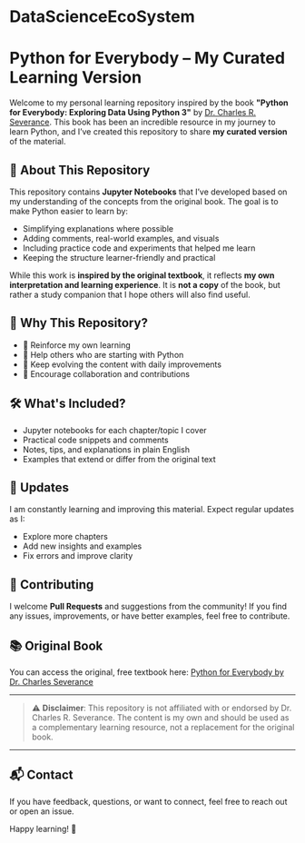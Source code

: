 # DataScienceEcoSystem

# Python for Everybody – My Curated Learning Version

Welcome to my personal learning repository inspired by the book **"Python for Everybody: Exploring Data Using Python 3"** by [Dr. Charles R. Severance](https://www.py4e.com/). This book has been an incredible resource in my journey to learn Python, and I’ve created this repository to share **my curated version** of the material.

## 📘 About This Repository

This repository contains **Jupyter Notebooks** that I’ve developed based on my understanding of the concepts from the original book. The goal is to make Python easier to learn by:
- Simplifying explanations where possible
- Adding comments, real-world examples, and visuals
- Including practice code and experiments that helped me learn
- Keeping the structure learner-friendly and practical

While this work is **inspired by the original textbook**, it reflects **my own interpretation and learning experience**. It is **not a copy** of the book, but rather a study companion that I hope others will also find useful.

## 🚀 Why This Repository?

- 🧠 Reinforce my own learning
- 🌱 Help others who are starting with Python
- 🔄 Keep evolving the content with daily improvements
- 🤝 Encourage collaboration and contributions

## 🛠️ What's Included?

- Jupyter notebooks for each chapter/topic I cover
- Practical code snippets and comments
- Notes, tips, and explanations in plain English
- Examples that extend or differ from the original text

## 📅 Updates

I am constantly learning and improving this material. Expect regular updates as I:
- Explore more chapters
- Add new insights and examples
- Fix errors and improve clarity

## 🤝 Contributing

I welcome **Pull Requests** and suggestions from the community! If you find any issues, improvements, or have better examples, feel free to contribute.

## 📚 Original Book

You can access the original, free textbook here: [Python for Everybody by Dr. Charles Severance](https://www.py4e.com/book)

---

> ⚠️ **Disclaimer**: This repository is not affiliated with or endorsed by Dr. Charles R. Severance. The content is my own and should be used as a complementary learning resource, not a replacement for the original book.

---

## 📬 Contact

If you have feedback, questions, or want to connect, feel free to reach out or open an issue.

Happy learning! 🚀
